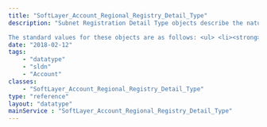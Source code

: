 ```yaml
---
title: "SoftLayer_Account_Regional_Registry_Detail_Type"
description: "Subnet Registration Detail Type objects describe the nature of a [SoftLayer_Account_Regional_Registry_Detail](/reference/datatypes/SoftLayer_Account_Regional_Registry_Detail) object. 

The standard values for these objects are as follows: <ul> <li><strong>NETWORK</strong> - The detail object represents the information for a [SoftLayer_Network_Subnet](/reference/datatypes/SoftLayer_Network_Subnet)</li> <li><strong>NETWORK6</strong> - The detail object represents the information for an [SoftLayer_Network_Subnet_Version6](/reference/datatypes/SoftLayer_Network_Subnet_Version6)</li> <li><strong>PERSON</strong> - The detail object represents the information for a customer with the RIR</li> </ul> "
date: "2018-02-12"
tags:
    - "datatype"
    - "sldn"
    - "Account"
classes:
    - "SoftLayer_Account_Regional_Registry_Detail_Type"
type: "reference"
layout: "datatype"
mainService : "SoftLayer_Account_Regional_Registry_Detail_Type"
---
```

